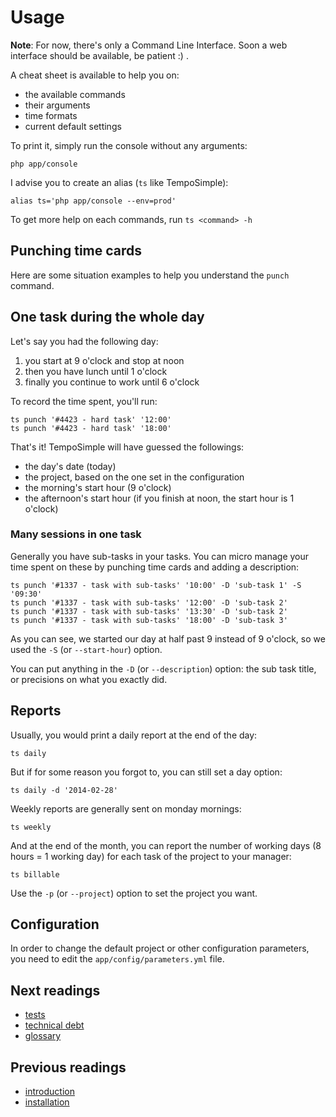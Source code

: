 # Usage

**Note**: For now, there's only a Command Line Interface. Soon a web interface
should be available, be patient :) .

A cheat sheet is available to help you on:

* the available commands
* their arguments
* time formats
* current default settings

To print it, simply run the console without any arguments:

    php app/console

I advise you to create an alias (`ts` like TempoSimple):

    alias ts='php app/console --env=prod'

To get more help on each commands, run `ts <command> -h`

## Punching time cards

Here are some situation examples to help you understand the `punch` command.

## One task during the whole day

Let's say you had the following day:

1. you start at 9 o'clock and stop at noon
2. then you have lunch until 1 o'clock
3. finally you continue to work until 6 o'clock

To record the time spent, you'll run:

    ts punch '#4423 - hard task' '12:00'
    ts punch '#4423 - hard task' '18:00'

That's it! TempoSimple will have guessed the followings:

* the day's date (today)
* the project, based on the one set in the configuration
* the morning's start hour (9 o'clock)
* the afternoon's start hour (if you finish at noon, the start hour is 1 o'clock)

### Many sessions in one task

Generally you have sub-tasks in your tasks. You can micro manage your time spent
on these by punching time cards and adding a description:

    ts punch '#1337 - task with sub-tasks' '10:00' -D 'sub-task 1' -S '09:30'
    ts punch '#1337 - task with sub-tasks' '12:00' -D 'sub-task 2'
    ts punch '#1337 - task with sub-tasks' '13:30' -D 'sub-task 2'
    ts punch '#1337 - task with sub-tasks' '18:00' -D 'sub-task 3'

As you can see, we started our day at half past 9 instead of 9 o'clock, so we
used the `-S` (or `--start-hour`) option.

You can put anything in the `-D` (or `--description`) option: the sub task
title, or precisions on what you exactly did.

## Reports

Usually, you would print a daily report at the end of the day:

    ts daily

But if for some reason you forgot to, you can still set a day option:

    ts daily -d '2014-02-28'

Weekly reports are generally sent on monday mornings:

    ts weekly

And at the end of the month, you can report the number of working days (8 hours
= 1 working day) for each task of the project to your manager:

    ts billable

Use the `-p` (or `--project`) option to set the project you want.

## Configuration

In order to change the default project or other configuration parameters, you
need to edit the `app/config/parameters.yml` file.

## Next readings

* [tests](04-tests.md)
* [technical debt](05-technical-debt.md)
* [glossary](06-glossary.md)

## Previous readings

* [introduction](01-introduction.md)
* [installation](02-installation.md)
